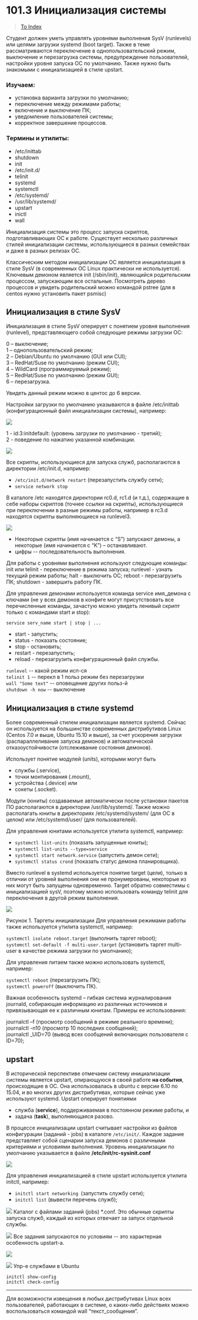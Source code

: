 # 101.3 Инициализация системы

> [To Index](index.md)

Студент должен уметь управлять уровнями выполнения SysV (runlevels) или целями загрузки systemd (boot target). Также в теме рассматриваются переключение в однопользовательский режим, выключение и перезагрузка системы, предупреждение пользователей, настройки уровня запуска ОС по умолчанию. Также нужно быть знакомыми с инициализацией в стиле upstart.

### Изучаем:

- установка варианта загрузки по умолчанию;
- переключение между режимами работы;
- включение и выключение ПК;
- уведомление пользователей системы;
- корректное завершение процессов.

### Термины и утилиты:	

- /etc/inittab
- shutdown
- init
- /etc/init.d/
- telinit
- systemd
- systemctl
- /etc/systemd/
- /usr/lib/systemd/
- upstart
- inictl
- wall

Инициализация системы это процесс запуска скриптов, подготавливающих ОС к работе. Существует несколько различных стилей инициализации системы, использующиеся в разных семействах и даже в разных релизах ОС.

Классическим методом инициализации ОС является инициализация в стиле SysV (в современных OC Linux практически не используется). Ключевым демоном является init (/sbin/init), являющийся родительским процессом, запускающим все остальные. Посмотреть дерево процессов и увидеть родительский можно командой pstree (для в centos нужно установить пакет psmisc)

## Инициализация в стиле SysV

Инициализация в стиле SysV оперирует с понятием уровня выполнения (runlevel), представляющего собой следующие режимы загрузки ОС:

0 – выключение;  
1 – однопользовательский режим;  
2 – Debian/Ubuntu по умолчанию (GUI или CUI);  
3 – RedHat/Suse по умолчанию (режим CUI);  
4 – WildCard (программируемый режим);  
5 – RedHat/Suse по умолчанию (режим GUI);  
6 – перезагрузка.

Увидеть данный режим можно в центос до 6 версии.

Настройки загрузки по умолчанию указываются в файле /etc/inittab (конфигурационный файл инициализации системы), например:

![](img/1-31inittabl.png)

1 - id:3:initdefault:	(уровень загрузки по умолчанию - третий);  
2 - поведение по нажатию указанной комбинации.

![](img/1-31init-d.png)

Все скрипты, использующиеся для запуска служб, располагаются в директории /etc/init.d, например:

- `/etc/init.d/network restart`	(перезапустить службу сети);
- `service network stop`

В каталоге /etc находятся директории rc0.d, rc1.d (и т.д.), содержащие в себе наборы скриптов (точнее ссылки на скрипты), использующиеся при переключении в разные режимы работы, например в rc3.d находятся скрипты выполняющиеся на runlevel3.

![](img/1-31rc3-d.png)

- Некоторые скрипты (имя начинается с “S”) запускают демоны, а некоторые (имя начинается с “K”) – останавливают.  
- цифры -- последовательность выполнения.

Для работы с уровнями выполнения используют следующие команды:
init или telinit	- переключение в режима запуска;
runlevel		- узнать текущий режим работы;
halt		- выключить ОС;
reboot		- перезагрузить ПК;
shutdown	- завершить работу ПК.

Для управления демонами используется команда service имя_демона с ключами (не у всех демонов в конфиге могут присутствовать все перечисленные команды, зачастую можно увидеть ленивый скрипт только с командами start и stop):

`service serv_name start | stop | ...`

- start	- запустить;
- status	- показать состояние;
- stop	- остановить;
- restart	- перезапустить;
- reload	- перезагрузить конфигурационный файл службы.

`runlevel` -- какой режим исп-ся  
`telinit 1` -- перекл в 1 польз режим без перезагрузки  
`wall "Some text"` -- оповещение других польз-й  
`shutdown -h now` -- выключение

## Инициализация в стиле systemd

Более современный стилем инициализации является systemd. Сейчас он используется на большинстве современных дистрибутивов Linux (Centos 7.0 и выше, Ubuntu 15.10 и выше), за счет ускорения загрузки (распараллеливание запуска демонов) и автоматической отказоустойчивости (отслеживание состояния демонов).

 Использует понятие модулей (units), которыми могут быть

- службы (.service),  
- точки монтирования (.mount),  
- устройства (.device) или  
- сокеты (.socket).

Модули (юниты) создаваемые автоматически после установки пакетов ПО располагаются в директории /usr/lib/systemd/. Также можно располагать юниты в директориях /etc/systemd/system/ (для ОС в целом) или /etc/systemd/user/ (для пользователей).

Для управления юнитами используется утилита systemctl, например:

- `systemctl list-units`	(показать запущенные юниты);
- `systemctl list-units --type=service`
- `systemctl start network.service`	(запустить демон сети);
- `systemctl status crond`	(показать статус демона планировщика).

Вместо runlevel в systemd используется понятие target (цели), только в отличии от уровней выполнения они не пронумерованы, некоторые из них могут быть запущены одновременно. Target обратно совместимы с инициализацией sysV, поэтому можно использовать команду telinit для переключения в другой режим выполнения. 

![](img/1-312targets.png)

Рисунок 1. Таргеты инициализации
Для управления режимами работы также используется утилита systemctl, например:

`systemctl isolate reboot.target`		(выполнить таргет reboot);  
`systemctl set-default -f multi-user.target`	(установить таргет multi-user в качестве режима загрузки по умолчанию);

Для управления питаем также можно использовать systemctl, например:

`systemctl reboot`		(перезагрузить ПК);  
`systemctl poweroff`	(выключить ПК).

Важная особенность systemd – гибкая система журналирования journald, собирающая информацию из различных источников и привязывающая ее к различным юнитам. Примеры ее использования:

journalctl –f	(просмотр сообщений в режиме реального времени);  
journalctl -n10 	(просмотр 10 последних сообщений);  
journalctl _UID=70	(вывод всех сообщений включающих пользователя с ID=70);


## upstart

В исторической перспективе отмечаем систему инициализации системы является upstart, опирающуюся в своей работе **на события**, происходящие в ОС. Она использовалась в ubuntu с версии 6.10 по 15.04, и во многих других дистрибутивах, которые сейчас уже используют systemd.
Upstart оперирует понятиями

- служба (**service**), поддерживаемая в постоянном режиме работы, и 
- задача (**task**), выполняющаяся разово.

В процессе инициализации upstart считывает настройки из файлов конфигурации (заданий - jobs) в каталоге `/etc/init/`. Каждое задание представляет собой сценарии запуска демонов с различными критериями и условиями выполнения.
Уровень инициализации по умолчанию указывается в файле **/etc/init/rc-sysinit.conf**

![](img/1-313default-runlevel.png)

Для управления инициализацией в стиле upstart используется утилита initctl, например:

- `initctl start networking	`(запустить службу сети);
- `initctl list` 		(вывести перечень служб);

![](img/1-313jobs-fldr.png)
Каталог с файлами заданий (jobs) \*.conf. Это обычные скрипты запуска служб, каждый из которых отвечает за запуск отдельной службы.

![](img/1-313jobs-shutdwn.png)
Все задания запускаются по условиям -- это характерная особенность upstart-a.

![](img/1-313jobs-ufw.png)

![](img/1-313serv-ctl.png)
Упр-е службами в Ubuntu

`initctl show-config`  
`initctl check-config`


-----
Для возможности извещения в любых дистрибутивах Linux всех пользователей, работающих в системе, о каких-либо действиях можно воспользоваться командой wall “текст_сообщения”.